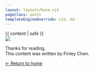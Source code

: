 ```yaml
---
layout: layouts/base.njk
pageClass: posts
templateEngineOverride: njk, md
---
```

<article>
  {{ content | safe }}
  <div class="footnote">
    <img src="/images/profile-image-min.png" />
    <p>
      Thanks for reading.
      <br>
      This content was written by Finley Chen.
    </p>
  </div>
<a href="/">&larr; Return to home</a>
</article>
